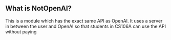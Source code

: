 ## What is NotOpenAI?
This is a module which has the exact same API as OpenAI. It uses a server in between the user and OpenAI so that students in CS106A can use the API without paying